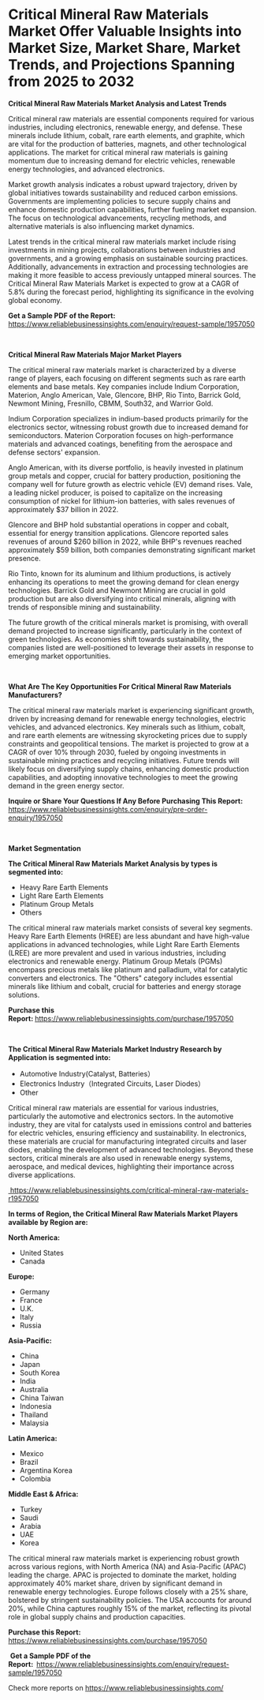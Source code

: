 <p><h1>Critical Mineral Raw Materials Market Offer Valuable Insights into Market Size, Market Share, Market Trends, and Projections Spanning from 2025 to 2032</h1></p><p><strong>Critical Mineral Raw Materials Market Analysis and Latest Trends</strong></p>
<p><p>Critical mineral raw materials are essential components required for various industries, including electronics, renewable energy, and defense. These minerals include lithium, cobalt, rare earth elements, and graphite, which are vital for the production of batteries, magnets, and other technological applications. The market for critical mineral raw materials is gaining momentum due to increasing demand for electric vehicles, renewable energy technologies, and advanced electronics.</p><p>Market growth analysis indicates a robust upward trajectory, driven by global initiatives towards sustainability and reduced carbon emissions. Governments are implementing policies to secure supply chains and enhance domestic production capabilities, further fueling market expansion. The focus on technological advancements, recycling methods, and alternative materials is also influencing market dynamics.</p><p>Latest trends in the critical mineral raw materials market include rising investments in mining projects, collaborations between industries and governments, and a growing emphasis on sustainable sourcing practices. Additionally, advancements in extraction and processing technologies are making it more feasible to access previously untapped mineral sources. The Critical Mineral Raw Materials Market is expected to grow at a CAGR of 5.8% during the forecast period, highlighting its significance in the evolving global economy.</p></p>
<p><strong>Get a Sample PDF of the Report:&nbsp;</strong> <a href="https://www.reliablebusinessinsights.com/enquiry/request-sample/1957050?utm_campaign=2761&utm_medium=2&utm_source=Github&utm_content=ia&utm_term=02042025&utm_id=critical-mineral-raw-materials">https://www.reliablebusinessinsights.com/enquiry/request-sample/1957050</a></p>
<p>&nbsp;</p>
<p><strong>Critical Mineral Raw Materials Major Market Players</strong></p>
<p><p>The critical mineral raw materials market is characterized by a diverse range of players, each focusing on different segments such as rare earth elements and base metals. Key companies include Indium Corporation, Materion, Anglo American, Vale, Glencore, BHP, Rio Tinto, Barrick Gold, Newmont Mining, Fresnillo, CBMM, South32, and Warrior Gold.</p><p>Indium Corporation specializes in indium-based products primarily for the electronics sector, witnessing robust growth due to increased demand for semiconductors. Materion Corporation focuses on high-performance materials and advanced coatings, benefiting from the aerospace and defense sectors' expansion.</p><p>Anglo American, with its diverse portfolio, is heavily invested in platinum group metals and copper, crucial for battery production, positioning the company well for future growth as electric vehicle (EV) demand rises. Vale, a leading nickel producer, is poised to capitalize on the increasing consumption of nickel for lithium-ion batteries, with sales revenues of approximately $37 billion in 2022.</p><p>Glencore and BHP hold substantial operations in copper and cobalt, essential for energy transition applications. Glencore reported sales revenues of around $260 billion in 2022, while BHP's revenues reached approximately $59 billion, both companies demonstrating significant market presence.</p><p>Rio Tinto, known for its aluminum and lithium productions, is actively enhancing its operations to meet the growing demand for clean energy technologies. Barrick Gold and Newmont Mining are crucial in gold production but are also diversifying into critical minerals, aligning with trends of responsible mining and sustainability.</p><p>The future growth of the critical minerals market is promising, with overall demand projected to increase significantly, particularly in the context of green technologies. As economies shift towards sustainability, the companies listed are well-positioned to leverage their assets in response to emerging market opportunities.</p></p>
<p>&nbsp;</p>
<p><strong>What Are The Key Opportunities For Critical Mineral Raw Materials Manufacturers?</strong></p>
<p><p>The critical mineral raw materials market is experiencing significant growth, driven by increasing demand for renewable energy technologies, electric vehicles, and advanced electronics. Key minerals such as lithium, cobalt, and rare earth elements are witnessing skyrocketing prices due to supply constraints and geopolitical tensions. The market is projected to grow at a CAGR of over 10% through 2030, fueled by ongoing investments in sustainable mining practices and recycling initiatives. Future trends will likely focus on diversifying supply chains, enhancing domestic production capabilities, and adopting innovative technologies to meet the growing demand in the green energy sector.</p></p>
<p><strong>Inquire or Share Your Questions If Any Before Purchasing This Report:</strong> <a href="https://www.reliablebusinessinsights.com/enquiry/pre-order-enquiry/1957050?utm_campaign=2761&utm_medium=2&utm_source=Github&utm_content=ia&utm_term=02042025&utm_id=critical-mineral-raw-materials">https://www.reliablebusinessinsights.com/enquiry/pre-order-enquiry/1957050</a></p>
<p>&nbsp;</p>
<p><strong>Market Segmentation</strong></p>
<p><strong>The Critical Mineral Raw Materials Market Analysis by types is segmented into:</strong></p>
<p><ul><li>Heavy Rare Earth Elements</li><li>Light Rare Earth Elements</li><li>Platinum Group Metals</li><li>Others</li></ul></p>
<p><p>The critical mineral raw materials market consists of several key segments. Heavy Rare Earth Elements (HREE) are less abundant and have high-value applications in advanced technologies, while Light Rare Earth Elements (LREE) are more prevalent and used in various industries, including electronics and renewable energy. Platinum Group Metals (PGMs) encompass precious metals like platinum and palladium, vital for catalytic converters and electronics. The "Others" category includes essential minerals like lithium and cobalt, crucial for batteries and energy storage solutions.</p></p>
<p><strong>Purchase this Report:&nbsp;</strong><a href="https://www.reliablebusinessinsights.com/purchase/1957050?utm_campaign=2761&utm_medium=2&utm_source=Github&utm_content=ia&utm_term=02042025&utm_id=critical-mineral-raw-materials">https://www.reliablebusinessinsights.com/purchase/1957050</a></p>
<p>&nbsp;</p>
<p><strong>The Critical Mineral Raw Materials Market Industry Research by Application is segmented into:</strong></p>
<p><ul><li>Automotive Industry(Catalyst, Batteries）</li><li>Electronics Industry（Integrated Circuits, Laser Diodes）</li><li>Other</li></ul></p>
<p><p>Critical mineral raw materials are essential for various industries, particularly the automotive and electronics sectors. In the automotive industry, they are vital for catalysts used in emissions control and batteries for electric vehicles, ensuring efficiency and sustainability. In electronics, these materials are crucial for manufacturing integrated circuits and laser diodes, enabling the development of advanced technologies. Beyond these sectors, critical minerals are also used in renewable energy systems, aerospace, and medical devices, highlighting their importance across diverse applications.</p></p>
<p><a href="https://www.reliablebusinessinsights.com/critical-mineral-raw-materials-r1957050?utm_campaign=2761&utm_medium=2&utm_source=Github&utm_content=ia&utm_term=02042025&utm_id=critical-mineral-raw-materials">&nbsp;https://www.reliablebusinessinsights.com/critical-mineral-raw-materials-r1957050</a></p>
<p><strong>In terms of Region, the Critical Mineral Raw Materials Market Players available by Region are:</strong></p>
<p>
    <p> <strong> North America: </strong>
        <ul>
            <li>United States</li>
            <li>Canada</li>
        </ul>
        </p> 
    <p> <strong> Europe: </strong>
        <ul>
            <li>Germany</li>
            <li>France</li>
            <li>U.K.</li>
            <li>Italy</li>
            <li>Russia</li>
        </ul>
        </p> 
    <p> <strong> Asia-Pacific: </strong>
        <ul>
            <li>China</li>
            <li>Japan</li>
            <li>South Korea</li>
            <li>India</li>
            <li>Australia</li>
            <li>China Taiwan</li>
            <li>Indonesia</li>
            <li>Thailand</li>
            <li>Malaysia</li>
        </ul>
        </p> 
    <p> <strong> Latin America: </strong>
        <ul>
            <li>Mexico</li>
            <li>Brazil</li>
            <li>Argentina Korea</li>
            <li>Colombia</li>
        </ul>
        </p> 
    <p> <strong> Middle East & Africa: </strong>
        <ul>
            <li>Turkey</li>
            <li>Saudi</li>
            <li>Arabia</li>
            <li>UAE</li>
            <li>Korea</li>
        </ul>
    </p>
    </p>
<p><p>The critical mineral raw materials market is experiencing robust growth across various regions, with North America (NA) and Asia-Pacific (APAC) leading the charge. APAC is projected to dominate the market, holding approximately 40% market share, driven by significant demand in renewable energy technologies. Europe follows closely with a 25% share, bolstered by stringent sustainability policies. The USA accounts for around 20%, while China captures roughly 15% of the market, reflecting its pivotal role in global supply chains and production capacities.</p></p>
<p><strong>Purchase this Report: </strong><a href="https://www.reliablebusinessinsights.com/purchase/1957050?utm_campaign=2761&utm_medium=2&utm_source=Github&utm_content=ia&utm_term=02042025&utm_id=critical-mineral-raw-materials">https://www.reliablebusinessinsights.com/purchase/1957050</a></p>
<p>&nbsp;<strong>Get a Sample PDF of the Report:&nbsp;&nbsp;</strong><a href="https://www.reliablebusinessinsights.com/enquiry/request-sample/1957050?utm_campaign=2761&utm_medium=2&utm_source=Github&utm_content=ia&utm_term=02042025&utm_id=critical-mineral-raw-materials">https://www.reliablebusinessinsights.com/enquiry/request-sample/1957050</a></p>
<p><strong></strong></p>
<p>Check more reports on <a href="https://www.reliablebusinessinsights.com/?utm_campaign=2761&utm_medium=2&utm_source=Github&utm_content=ia&utm_term=02042025&utm_id=critical-mineral-raw-materials">https://www.reliablebusinessinsights.com/</a></p>